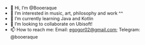 - 👋 Hi, I’m @Booeraque
- 👀 I’m interested in music, art, philosophy and work ^^
- 🌱 I’m currently learning Java and Kotlin
- 💞️ I’m looking to collaborate on Ubisoft!
- 📫 How to reach me: Email: egogor02@gmail.com;
Telegram: @booeraque

<!---
Booeraque/Booeraque is a ✨ special ✨ repository because its `README.md` (this file) appears on your GitHub profile.
You can click the Preview link to take a look at your changes.
--->

